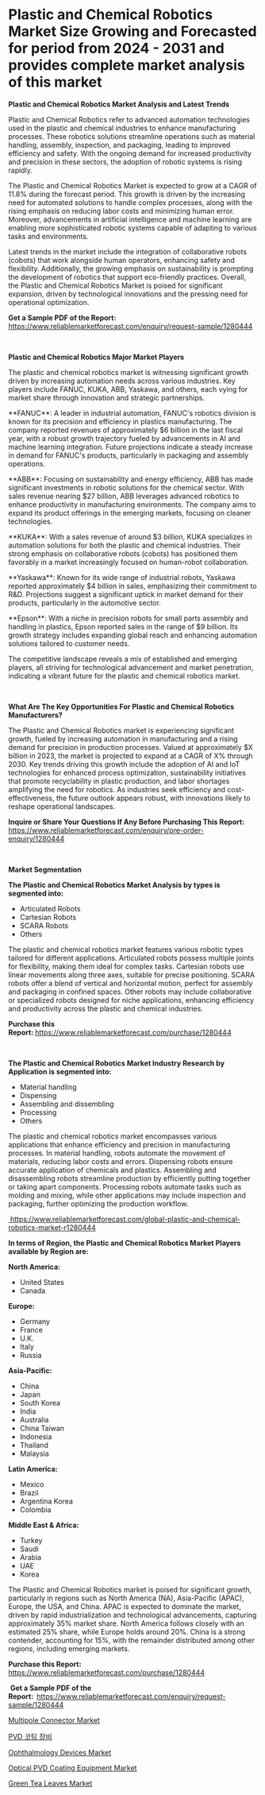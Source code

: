 <p><h1>Plastic and Chemical Robotics Market Size Growing and Forecasted for period from 2024 - 2031 and provides complete market analysis of this market</h1></p><p><strong>Plastic and Chemical Robotics Market Analysis and Latest Trends</strong></p>
<p><p>Plastic and Chemical Robotics refer to advanced automation technologies used in the plastic and chemical industries to enhance manufacturing processes. These robotics solutions streamline operations such as material handling, assembly, inspection, and packaging, leading to improved efficiency and safety. With the ongoing demand for increased productivity and precision in these sectors, the adoption of robotic systems is rising rapidly.</p><p>The Plastic and Chemical Robotics Market is expected to grow at a CAGR of 11.8% during the forecast period. This growth is driven by the increasing need for automated solutions to handle complex processes, along with the rising emphasis on reducing labor costs and minimizing human error. Moreover, advancements in artificial intelligence and machine learning are enabling more sophisticated robotic systems capable of adapting to various tasks and environments.</p><p>Latest trends in the market include the integration of collaborative robots (cobots) that work alongside human operators, enhancing safety and flexibility. Additionally, the growing emphasis on sustainability is prompting the development of robotics that support eco-friendly practices. Overall, the Plastic and Chemical Robotics Market is poised for significant expansion, driven by technological innovations and the pressing need for operational optimization.</p></p>
<p><strong>Get a Sample PDF of the Report:&nbsp;</strong> <a href="https://www.reliablemarketforecast.com/enquiry/request-sample/1280444?utm_campaign=1125&utm_medium=2&utm_source=Github&utm_content=ia&utm_term=30092024&utm_id=plastic-and-chemical-robotics">https://www.reliablemarketforecast.com/enquiry/request-sample/1280444</a></p>
<p>&nbsp;</p>
<p><strong>Plastic and Chemical Robotics Major Market Players</strong></p>
<p><p>The plastic and chemical robotics market is witnessing significant growth driven by increasing automation needs across various industries. Key players include FANUC, KUKA, ABB, Yaskawa, and others, each vying for market share through innovation and strategic partnerships.</p><p>**FANUC**: A leader in industrial automation, FANUC's robotics division is known for its precision and efficiency in plastics manufacturing. The company reported revenues of approximately $6 billion in the last fiscal year, with a robust growth trajectory fueled by advancements in AI and machine learning integration. Future projections indicate a steady increase in demand for FANUC's products, particularly in packaging and assembly operations.</p><p>**ABB**: Focusing on sustainability and energy efficiency, ABB has made significant investments in robotic solutions for the chemical sector. With sales revenue nearing $27 billion, ABB leverages advanced robotics to enhance productivity in manufacturing environments. The company aims to expand its product offerings in the emerging markets, focusing on cleaner technologies.</p><p>**KUKA**: With a sales revenue of around $3 billion, KUKA specializes in automation solutions for both the plastic and chemical industries. Their strong emphasis on collaborative robots (cobots) has positioned them favorably in a market increasingly focused on human-robot collaboration.</p><p>**Yaskawa**: Known for its wide range of industrial robots, Yaskawa reported approximately $4 billion in sales, emphasizing their commitment to R&D. Projections suggest a significant uptick in market demand for their products, particularly in the automotive sector.</p><p>**Epson**: With a niche in precision robots for small parts assembly and handling in plastics, Epson reported sales in the range of $9 billion. Its growth strategy includes expanding global reach and enhancing automation solutions tailored to customer needs.</p><p>The competitive landscape reveals a mix of established and emerging players, all striving for technological advancement and market penetration, indicating a vibrant future for the plastic and chemical robotics market.</p></p>
<p>&nbsp;</p>
<p><strong>What Are The Key Opportunities For Plastic and Chemical Robotics Manufacturers?</strong></p>
<p><p>The Plastic and Chemical Robotics market is experiencing significant growth, fueled by increasing automation in manufacturing and a rising demand for precision in production processes. Valued at approximately $X billion in 2023, the market is projected to expand at a CAGR of X% through 2030. Key trends driving this growth include the adoption of AI and IoT technologies for enhanced process optimization, sustainability initiatives that promote recyclability in plastic production, and labor shortages amplifying the need for robotics. As industries seek efficiency and cost-effectiveness, the future outlook appears robust, with innovations likely to reshape operational landscapes.</p></p>
<p><strong>Inquire or Share Your Questions If Any Before Purchasing This Report:</strong> <a href="https://www.reliablemarketforecast.com/enquiry/pre-order-enquiry/1280444?utm_campaign=1125&utm_medium=2&utm_source=Github&utm_content=ia&utm_term=30092024&utm_id=plastic-and-chemical-robotics">https://www.reliablemarketforecast.com/enquiry/pre-order-enquiry/1280444</a></p>
<p>&nbsp;</p>
<p><strong>Market Segmentation</strong></p>
<p><strong>The Plastic and Chemical Robotics Market Analysis by types is segmented into:</strong></p>
<p><ul><li>Articulated Robots</li><li>Cartesian Robots</li><li>SCARA Robots</li><li>Others</li></ul></p>
<p><p>The plastic and chemical robotics market features various robotic types tailored for different applications. Articulated robots possess multiple joints for flexibility, making them ideal for complex tasks. Cartesian robots use linear movements along three axes, suitable for precise positioning. SCARA robots offer a blend of vertical and horizontal motion, perfect for assembly and packaging in confined spaces. Other robots may include collaborative or specialized robots designed for niche applications, enhancing efficiency and productivity across the plastic and chemical industries.</p></p>
<p><strong>Purchase this Report:&nbsp;</strong><a href="https://www.reliablemarketforecast.com/purchase/1280444?utm_campaign=1125&utm_medium=2&utm_source=Github&utm_content=ia&utm_term=30092024&utm_id=plastic-and-chemical-robotics">https://www.reliablemarketforecast.com/purchase/1280444</a></p>
<p>&nbsp;</p>
<p><strong>The Plastic and Chemical Robotics Market Industry Research by Application is segmented into:</strong></p>
<p><ul><li>Material handling</li><li>Dispensing</li><li>Assembling and dissembling</li><li>Processing</li><li>Others</li></ul></p>
<p><p>The plastic and chemical robotics market encompasses various applications that enhance efficiency and precision in manufacturing processes. In material handling, robots automate the movement of materials, reducing labor costs and errors. Dispensing robots ensure accurate application of chemicals and plastics. Assembling and disassembling robots streamline production by efficiently putting together or taking apart components. Processing robots automate tasks such as molding and mixing, while other applications may include inspection and packaging, further optimizing the production workflow.</p></p>
<p><a href="https://www.reliablemarketforecast.com/global-plastic-and-chemical-robotics-market-r1280444?utm_campaign=1125&utm_medium=2&utm_source=Github&utm_content=ia&utm_term=30092024&utm_id=plastic-and-chemical-robotics">&nbsp;https://www.reliablemarketforecast.com/global-plastic-and-chemical-robotics-market-r1280444</a></p>
<p><strong>In terms of Region, the Plastic and Chemical Robotics Market Players available by Region are:</strong></p>
<p>
    <p> <strong> North America: </strong>
        <ul>
            <li>United States</li>
            <li>Canada</li>
        </ul>
        </p> 
    <p> <strong> Europe: </strong>
        <ul>
            <li>Germany</li>
            <li>France</li>
            <li>U.K.</li>
            <li>Italy</li>
            <li>Russia</li>
        </ul>
        </p> 
    <p> <strong> Asia-Pacific: </strong>
        <ul>
            <li>China</li>
            <li>Japan</li>
            <li>South Korea</li>
            <li>India</li>
            <li>Australia</li>
            <li>China Taiwan</li>
            <li>Indonesia</li>
            <li>Thailand</li>
            <li>Malaysia</li>
        </ul>
        </p> 
    <p> <strong> Latin America: </strong>
        <ul>
            <li>Mexico</li>
            <li>Brazil</li>
            <li>Argentina Korea</li>
            <li>Colombia</li>
        </ul>
        </p> 
    <p> <strong> Middle East & Africa: </strong>
        <ul>
            <li>Turkey</li>
            <li>Saudi</li>
            <li>Arabia</li>
            <li>UAE</li>
            <li>Korea</li>
        </ul>
    </p>
    </p>
<p><p>The Plastic and Chemical Robotics market is poised for significant growth, particularly in regions such as North America (NA), Asia-Pacific (APAC), Europe, the USA, and China. APAC is expected to dominate the market, driven by rapid industrialization and technological advancements, capturing approximately 35% market share. North America follows closely with an estimated 25% share, while Europe holds around 20%. China is a strong contender, accounting for 15%, with the remainder distributed among other regions, including emerging markets.</p></p>
<p><strong>Purchase this Report: </strong><a href="https://www.reliablemarketforecast.com/purchase/1280444?utm_campaign=1125&utm_medium=2&utm_source=Github&utm_content=ia&utm_term=30092024&utm_id=plastic-and-chemical-robotics">https://www.reliablemarketforecast.com/purchase/1280444</a></p>
<p>&nbsp;<strong>Get a Sample PDF of the Report:&nbsp;&nbsp;</strong><a href="https://www.reliablemarketforecast.com/enquiry/request-sample/1280444?utm_campaign=1125&utm_medium=2&utm_source=Github&utm_content=ia&utm_term=30092024&utm_id=plastic-and-chemical-robotics">https://www.reliablemarketforecast.com/enquiry/request-sample/1280444</a></p>
<p><strong></strong></p>
<p><p><a href="https://issuu.com/reportprime-2/docs/multipole-connector-market-size-203_fb0bb97a00008a?utm_campaign=1125&utm_medium=2&utm_source=Github&utm_content=ia&utm_term=30092024&utm_id=plastic-and-chemical-robotics">Multipole Connector Market</a></p><p><a href="https://github.com/laholand/Market-Research-Report-List-6/blob/main/678604715949.md?utm_campaign=1125&utm_medium=2&utm_source=Github&utm_content=ia&utm_term=30092024&utm_id=plastic-and-chemical-robotics">PVD 코팅 장비</a></p><p><a href="https://www.linkedin.com/pulse/charting-future-comprehensive-analysis-global-ophthalmology-fezgf?utm_campaign=1125&utm_medium=2&utm_source=Github&utm_content=ia&utm_term=30092024&utm_id=plastic-and-chemical-robotics">Ophthalmology Devices Market</a></p><p><a href="https://github.com/vimar16th/Market-Research-Report-List-6/blob/main/optical-pvd-coating-equipment-market.md?utm_campaign=1125&utm_medium=2&utm_source=Github&utm_content=ia&utm_term=30092024&utm_id=plastic-and-chemical-robotics">Optical PVD Coating Equipment Market</a></p><p><a href="https://www.linkedin.com/pulse/strategic-insights-global-green-tea-leaves-market-trends-2024-lyepe?utm_campaign=1125&utm_medium=2&utm_source=Github&utm_content=ia&utm_term=30092024&utm_id=plastic-and-chemical-robotics">Green Tea Leaves Market</a></p></p>